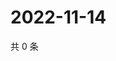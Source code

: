# 2022-11-14

共 0 条

<!-- BEGIN WEIBO -->
<!-- 最后更新时间 Mon Nov 14 2022 10:49:04 GMT+0800 (China Standard Time) -->

<!-- END WEIBO -->
